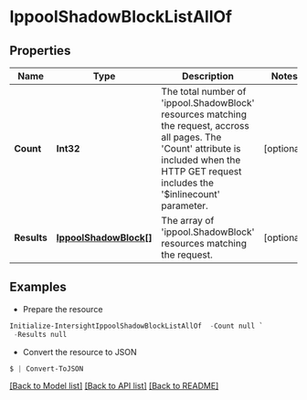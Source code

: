 # IppoolShadowBlockListAllOf
## Properties

Name | Type | Description | Notes
------------ | ------------- | ------------- | -------------
**Count** | **Int32** | The total number of &#39;ippool.ShadowBlock&#39; resources matching the request, accross all pages. The &#39;Count&#39; attribute is included when the HTTP GET request includes the &#39;$inlinecount&#39; parameter. | [optional] 
**Results** | [**IppoolShadowBlock[]**](IppoolShadowBlock.md) | The array of &#39;ippool.ShadowBlock&#39; resources matching the request. | [optional] 

## Examples

- Prepare the resource
```powershell
Initialize-IntersightIppoolShadowBlockListAllOf  -Count null `
 -Results null
```

- Convert the resource to JSON
```powershell
$ | Convert-ToJSON
```

[[Back to Model list]](../README.md#documentation-for-models) [[Back to API list]](../README.md#documentation-for-api-endpoints) [[Back to README]](../README.md)

